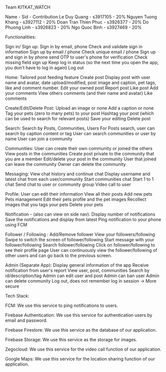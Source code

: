 Team KITKAT_WATCH

Name - Sid - Contribution
Le Duy Quang - s3917105 - 20%
Nguyen Tuong Khang - s3927112 - 20%
Doan Tran Thien Phuc - s3926377 - 20%
Do Phuong Linh - s3926823 - 20%
Ngo Quoc Binh - s3927469 - 20%



Functionalities:

Sign in/ Sign up:
  Sign in by email, phone
  Check and validate sign in information
  Sign up by email / phone
  Check unique email / phone
  Sign up and sign in by phone send OTP to user's phone for verification
  Check missing field sign up
  Keep log in status (so the next time you open the app, you don't have to log in again)
  Log out

Home:
  Tailored post feeding feature
  Create post
  Display post with user name and avatar, date upload/modified, post image and caption, pet tags, like and comment number.
  Edit your owned post
  Report post
  Like post
  Add your comments
  View others comments (and their name and avatar)
  Like comments

Create/Edit/Delete Post:
  Upload an image or none
  Add a caption or none
  Tag your pets (zero to many pets) to your post
  Hashtag your post (which can be used to search for relevant posts)
  Save your editing
  Delete post

Search:
  Search by Posts, Communities, Users
  For Posts search, user can search by caption content or tag
  User can search communities or user by name
  User can join a community

Communities:
  User can create their own community or joined the others
  View posts in the communities
  Create post private to the community that you are a member
  Edit/delete your post in the community
  User that joined can leave the community
  Owner can delete the community
  
Messaging:
  View chat history and continue chat
  Display username and latest chat from each user/community
  Start communities chat
  Start 1 to 1 chat
  Send chat to user or community group
  Video call to user

Profile:
  User can edit their information
  View all their posts
  Add new pets
  Pets management
  Edit their pets profile and the pet images
  Recollect images that you tags your pets
  Delete your pets

Notification - (also can view on side nav):
  Display number of notifications
  Save the notifications and display from latest
  Ping notification to your phone using FCM

Follower / Following :
  Add/Remove follower
  View your followers/following
  Swipe to switch the screen of follower/following
  Start message with your follower/following
  Search follower/following
  Click on follower/following to see their profile page
  User can continuously view the follower/following of other users and can go back to the previous screen.

Admin (Separate App): 
  Display general information of the app
  Receive notification from user's report
  View user, post, communities
  Search by id/description/tag
  Admin can edit user and post
  Admin can ban user
  Admin can delete community
  Log out, does not remember log in session -> More secure



Tech Stack:

FCM:
  We use this service to ping notifications to users.

Firebase Authentication:
  We use this service for authentication users by email and password.

Firebase Firestore:
  We use this service as the database of our application.

Firebase Storage:
  We use this service as the storage for images.

Zegocloud:
  We use this service for the video call function of our application.

Google Maps:
  We use this service for the location sharing function of our application.
